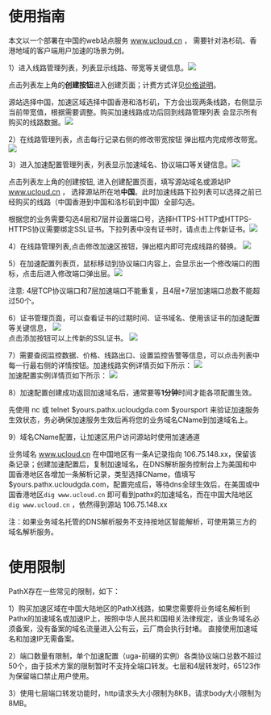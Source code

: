 # 使用指南

本文以一个部署在中国的web站点服务 www.ucloud.cn ， 需要针对洛杉矶、香港地域的客户端用户加速的场景为例。

1）进入线路管理列表，列表显示线路、带宽等关键信息。![](/images/linelist_1.png) 

点击列表左上角的**创建按钮**进入创建页面；计费方式详见[价格说明](https://docs.ucloud.cn/pathx/price)。

源站选择中国，加速区域选择中国香港和洛杉矶，下方会出现两条线路，右侧显示当前带宽值，根据需要调整。购买加速线路成功后回到线路管理列表 会显示所有购买的线路数据。![](/images/创建加速线路.png)


2）在线路管理列表，点击每行记录右侧的修改带宽按钮 弹出框内完成修改带宽。 ![](/images/modifybandwidth_1.png)


3）进入加速配置管理列表，列表显示加速域名、协议端口等关键信息。![](/images/ugalist_1.png) 

点击列表左上角的创建按钮, 进入创建配置页面，填写源站域名或源站IP www.ucloud.cn ， 选择源站所在地**中国**。此时加速线路下拉列表可以选择之前已经购买的线路（中国香港到中国和洛杉矶到中国）全部勾选。

根据您的业务需要勾选4层和7层并设置端口号，选择HTTPS-HTTP或HTTPS-HTTPS协议需要绑定SSL证书。下拉列表中没有证书时，请点击上传新证书。![](/images/pathx_uga_create.png)

4）在线路管理列表,点击修改加速区按钮，弹出框内即可完成线路的替换。 ![](/images/modifyuga_1.png)


5）在加速配置列表页，鼠标移动到协议端口内容上，会显示出一个修改端口的图标，点击后进入修改端口弹出层。![](/images/modifyport_1.png) 

注意: 4层TCP协议端口和7层加速端口不能重复，且4层+7层加速端口总数不能超过50个。

6）证书管理页面，可以查看证书的过期时间、证书域名、使用该证书的加速配置等关键信息，
![](/images/acertificatelist_1.png)  
点击添加按钮可以上传新的SSL证书。
![](/images/addcertificate_1.png)

7）需要查阅监控数据、价格、线路出口、设置监控告警等信息，可以点击列表中每一行最右侧的详情按钮。加速线路实例详情页如下所示：
![](/images/pathx_upath_detail.png)  
加速配置实例详情页如下所示：
![](/images/pathx_uga_detail.png)

8）加速配置创建成功返回加速域名后，通常要等**1分钟**时间才能各项配置生效。

先使用 nc 或 telnet $yours.pathx.ucloudgda.com $yoursport 来验证加速服务生效状态，务必确保加速服务生效后再将您的业务域名CName到加速域名上。

9）域名CName配置，让加速区用户访问源站时使用加速通道

业务域名 www.ucloud.cn 在中国地区有一条A记录指向 106.75.148.xx，保留该条记录；创建加速配置后，复制加速域名，在DNS解析服务控制台上为美国和中国香港地区各增加一条解析记录，类型选择CName，值填写 $yours.pathx.ucloudgda.com，配置完成后，等待dns全球生效后，在美国或中国香港地区`dig www.ucloud.cn` 即可看到pathx的加速域名，而在中国大陆地区`dig www.ucloud.cn` ，依然得到源站 106.75.148.xx

注：如果业务域名托管的DNS解析服务不支持按地区智能解析，可使用第三方的域名解析服务。


# 使用限制
PathX存在一些常见的限制，如下：

1）购买加速区域在中国大陆地区的PathX线路，如果您需要将业务域名解析到Pathx的加速域名或加速IP上，按照中华人民共和国相关法律规定，该业务域名必须备案，没有备案的域名流量进入公有云，云厂商会执行封堵。 直接使用加速域名和加速IP无需备案。

2）端口数量有限制，单个加速配置（uga-前缀的实例）各类协议端口总数不超过50个，由于技术方案的限制暂时不支持全端口转发。七层和4层转发时，65123作为保留端口禁止用户使用。

3）使用七层端口转发功能时，http请求头大小限制为8KB，请求body大小限制为8MB。
